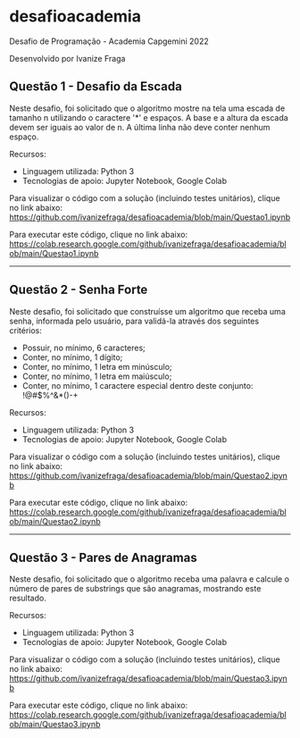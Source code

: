 # desafioacademia
Desafio de Programação - Academia Capgemini 2022

Desenvolvido por Ivanize Fraga


## Questão 1 - Desafio da Escada
Neste desafio, foi solicitado que o algoritmo mostre na tela uma escada de tamanho n utilizando o caractere '*' e espaços. A base e a altura da escada devem ser iguais ao valor de n. A última linha não deve conter nenhum espaço.

Recursos:
- Linguagem utilizada: Python 3
- Tecnologias de apoio: Jupyter Notebook, Google Colab

Para visualizar o código com a solução (incluindo testes unitários), clique no link abaixo:
https://github.com/ivanizefraga/desafioacademia/blob/main/Questao1.ipynb

Para executar este código, clique no link abaixo:
https://colab.research.google.com/github/ivanizefraga/desafioacademia/blob/main/Questao1.ipynb

---

## Questão 2 - Senha Forte
Neste desafio, foi solicitado que construísse um algoritmo que receba uma senha, informada pelo usuário, para validá-la através dos seguintes critérios:
- Possuir, no mínimo, 6 caracteres;
- Conter, no mínimo, 1 dígito;
- Conter, no mínimo, 1 letra em minúsculo;
- Conter, no mínimo, 1 letra em maiúsculo;
- Conter, no mínimo, 1 caractere especial dentro deste conjunto: !@#$%^&*()-+

Recursos:
- Linguagem utilizada: Python 3
- Tecnologias de apoio: Jupyter Notebook, Google Colab

Para visualizar o código com a solução (incluindo testes unitários), clique no link abaixo:
https://github.com/ivanizefraga/desafioacademia/blob/main/Questao2.ipynb

Para executar este código, clique no link abaixo:
https://colab.research.google.com/github/ivanizefraga/desafioacademia/blob/main/Questao2.ipynb

---

## Questão 3 - Pares de Anagramas
Neste desafio, foi solicitado que o algoritmo receba uma palavra e calcule o número de pares de substrings que são anagramas, mostrando este resultado.

Recursos:
- Linguagem utilizada: Python 3
- Tecnologias de apoio: Jupyter Notebook, Google Colab

Para visualizar o código com a solução (incluindo testes unitários), clique no link abaixo:
https://github.com/ivanizefraga/desafioacademia/blob/main/Questao3.ipynb

Para executar este código, clique no link abaixo:
https://colab.research.google.com/github/ivanizefraga/desafioacademia/blob/main/Questao3.ipynb




